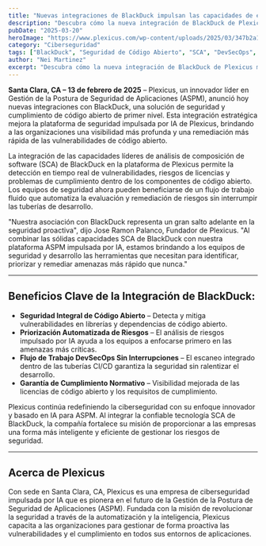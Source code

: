 ```yaml
---
title: "Nuevas integraciones de BlackDuck impulsan las capacidades de escaneo de seguridad en Plexicus"
description: "Descubra cómo la nueva integración de BlackDuck de Plexicus mejora la seguridad de código abierto con detección de vulnerabilidades en tiempo real, priorización automatizada de riesgos y flujos de trabajo DevSecOps sin interrupciones."
pubDate: "2025-03-20"
heroImage: "https://www.plexicus.com/wp-content/uploads/2025/03/347b2a19-377b-4ae3-8d90-8a0c297ef9c3.webp"
category: "Ciberseguridad"
tags: ["BlackDuck", "Seguridad de Código Abierto", "SCA", "DevSecOps", "Detección de Vulnerabilidades", "ASPM", "Integración"]
author: "Nei Martinez"
excerpt: "Descubra cómo la nueva integración de BlackDuck de Plexicus mejora la seguridad de código abierto con detección de vulnerabilidades en tiempo real, priorización automatizada de riesgos y flujos de trabajo DevSecOps sin interrupciones."
---
```


<b><span data-contrast="auto">Santa Clara, CA – 13 de febrero de 2025</span></b><span data-contrast="auto"> – Plexicus, un innovador líder en Gestión de la Postura de Seguridad de Aplicaciones (ASPM), anunció hoy nuevas integraciones con BlackDuck, una solución de seguridad y cumplimiento de código abierto de primer nivel. Esta integración estratégica mejora la plataforma de seguridad impulsada por IA de Plexicus, brindando a las organizaciones una visibilidad más profunda y una remediación más rápida de las vulnerabilidades de código abierto.</span><span data-ccp-props="{&quot;134233117&quot;:false,&quot;134233118&quot;:false,&quot;335559738&quot;:240,&quot;335559739&quot;:240}">&nbsp;</span>

<span data-contrast="auto">La integración de las capacidades líderes de análisis de composición de software (SCA) de BlackDuck en la plataforma de Plexicus permite la detección en tiempo real de vulnerabilidades, riesgos de licencias y problemas de cumplimiento dentro de los componentes de código abierto. Los equipos de seguridad ahora pueden beneficiarse de un flujo de trabajo fluido que automatiza la evaluación y remediación de riesgos sin interrumpir las tuberías de desarrollo.</span><span data-ccp-props="{&quot;134233117&quot;:false,&quot;134233118&quot;:false,&quot;335559738&quot;:240,&quot;335559739&quot;:240}">&nbsp;</span>

<span data-contrast="auto">"Nuestra asociación con BlackDuck representa un gran salto adelante en la seguridad proactiva", dijo Jose Ramon Palanco, Fundador de Plexicus. "Al combinar las sólidas capacidades SCA de BlackDuck con nuestra plataforma ASPM impulsada por IA, estamos brindando a los equipos de seguridad y desarrollo las herramientas que necesitan para identificar, priorizar y remediar amenazas más rápido que nunca."</span><span data-ccp-props="{&quot;134233117&quot;:false,&quot;134233118&quot;:false,&quot;335559738&quot;:240,&quot;335559739&quot;:240}">&nbsp;</span>

---
## Beneficios Clave de la Integración de BlackDuck:

* <b><span data-contrast="auto">Seguridad Integral de Código Abierto</span></b><span data-contrast="auto"> – Detecta y mitiga vulnerabilidades en librerías y dependencias de código abierto.</span><span data-ccp-props="{&quot;134233117&quot;:false,&quot;134233118&quot;:false,&quot;335559738&quot;:240,&quot;335559739&quot;:240}">&nbsp;</span>
* <b><span data-contrast="auto">Priorización Automatizada de Riesgos</span></b><span data-contrast="auto"> – El análisis de riesgos impulsado por IA ayuda a los equipos a enfocarse primero en las amenazas más críticas.</span><span data-ccp-props="{&quot;134233117&quot;:false,&quot;134233118&quot;:false,&quot;335559738&quot;:240,&quot;335559739&quot;:240}">&nbsp;</span>
* <b><span data-contrast="auto">Flujo de Trabajo DevSecOps Sin Interrupciones</span></b><span data-contrast="auto"> – El escaneo integrado dentro de las tuberías CI/CD garantiza la seguridad sin ralentizar el desarrollo.</span><span data-ccp-props="{&quot;134233117&quot;:false,&quot;134233118&quot;:false,&quot;335559738&quot;:240,&quot;335559739&quot;:240}">&nbsp;</span>
* <b><span data-contrast="auto">Garantía de Cumplimiento Normativo</span></b><span data-contrast="auto"> – Visibilidad mejorada de las licencias de código abierto y los requisitos de cumplimiento.</span><span data-ccp-props="{&quot;134233117&quot;:false,&quot;134233118&quot;:false,&quot;335559738&quot;:240,&quot;335559739&quot;:240}">&nbsp;</span>

<span data-contrast="auto">Plexicus continúa redefiniendo la ciberseguridad con su enfoque innovador y basado en IA para ASPM. Al integrar la confiable tecnología SCA de BlackDuck, la compañía fortalece su misión de proporcionar a las empresas una forma más inteligente y eficiente de gestionar los riesgos de seguridad.</span><span data-ccp-props="{&quot;134233117&quot;:false,&quot;134233118&quot;:false,&quot;335559738&quot;:240,&quot;335559739&quot;:240}">&nbsp;</span>

---
## Acerca de Plexicus

<span data-contrast="auto">Con sede en Santa Clara, CA, Plexicus es una empresa de ciberseguridad impulsada por IA que es pionera en el futuro de la Gestión de la Postura de Seguridad de Aplicaciones (ASPM). Fundada con la misión de revolucionar la seguridad a través de la automatización y la inteligencia, Plexicus capacita a las organizaciones para gestionar de forma proactiva las vulnerabilidades y el cumplimiento en todos sus entornos de aplicaciones.</span><span data-ccp-props="{&quot;134233117&quot;:false,&quot;134233118&quot;:false,&quot;335559738&quot;:240,&quot;335559739&quot;:240}">&nbsp;</span>